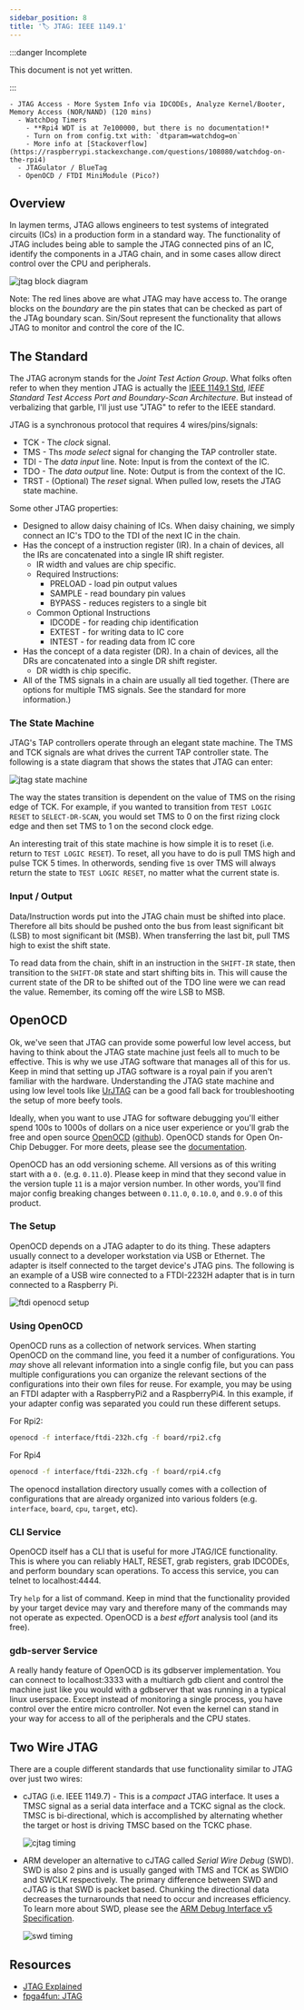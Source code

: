 ```yaml
---
sidebar_position: 8
title: '🏷️ JTAG: IEEE 1149.1'
---
```


:::danger Incomplete

This document is not yet written.

:::

```text
- JTAG Access - More System Info via IDCODEs, Analyze Kernel/Booter, Memory Access (NOR/NAND) (120 mins)
  - WatchDog Timers
    - **Rpi4 WDT is at 7e100000, but there is no documentation!*
    - Turn on from config.txt with: `dtparam=watchdog=on`
    - More info at [Stackoverflow](https://raspberrypi.stackexchange.com/questions/108080/watchdog-on-the-rpi4)
  - JTAGulator / BlueTag
  - OpenOCD / FTDI MiniModule (Pico?)
```

## Overview

In laymen terms, JTAG allows engineers to test systems of integrated circuits (ICs) in a production form in a standard way. The functionality of JTAG includes being able to sample the JTAG connected pins of an IC, identify the components in a JTAG chain, and in some cases allow direct control over the CPU and peripherals.

![jtag block diagram](./JtagAccess/jtag-block-diagram.png)

Note: The red lines above are what JTAG may have access to. The orange blocks on the _boundary_ are the pin states that can be checked as part of the JTAg boundary scan. Sin/Sout represent the functionality that allows JTAG to monitor and control the core of the IC.

## The Standard

The JTAG acronym stands for the _Joint Test Action Group_. What folks often refer to when they mention JTAG is actually the [IEEE 1149.1 Std](./JtagAccess/JTAG_IEEE-Std-1149.1-2001.pdf), _IEEE Standard Test Access Port and Boundary-Scan Architecture_. But instead of verbalizing that garble, I'll just use "JTAG" to refer to the IEEE standard.

JTAG is a synchronous protocol that requires 4 wires/pins/signals:

- TCK - The _clock_ signal.
- TMS - Ths _mode select_ signal for changing the TAP controller state.
- TDI - The _data input_ line. Note: Input is from the context of the IC.
- TDO - The _data output_ line. Note: Output is from the context of the IC.
- TRST - (Optional) The _reset_ signal. When pulled low, resets the JTAG state machine.

Some other JTAG properties:

- Designed to allow daisy chaining of ICs. When daisy chaining, we simply connect an IC's TDO to the TDI of the next IC in the chain.
- Has the concept of a instruction register (IR). In a chain of devices, all the IRs are concatenated into a single IR shift register.
  - IR width and values are chip specific.
  - Required Instructions:
    - PRELOAD - load pin output values
    - SAMPLE - read boundary pin values
    - BYPASS - reduces registers to a single bit
  - Common Optional Instructions
    - IDCODE - for reading chip identification
    - EXTEST - for writing data to IC core
    - INTEST - for reading data from IC core
- Has the concept of a data register (DR). In a chain of devices, all the DRs are concatenated into a single DR shift register.
  - DR width is chip specific.
- All of the TMS signals in a chain are usually all tied together. (There are options for multiple TMS signals. See the standard for more information.)

### The State Machine

JTAG's TAP controllers operate through an elegant state machine. The TMS and TCK signals are what drives the current TAP controller state. The following is a state diagram that shows the states that JTAG can enter:

![jtag state machine](././JtagAccess/jtag-state-machine.png)

The way the states transition is dependent on the value of TMS on the rising edge of TCK. For example, if you wanted to transition from `TEST LOGIC RESET` to `SELECT-DR-SCAN`, you would set TMS to 0 on the first rizing clock edge and then set TMS to 1 on the second clock edge.

An interesting trait of this state machine is how simple it is to reset (i.e. return to `TEST LOGIC RESET`). To reset, all you have to do is pull TMS high and pulse TCK 5 times. In otherwords, sending five `1`s over TMS will always return the state to `TEST LOGIC RESET`, no matter what the current state is.

<!-- TODO: Walk the class through this on the board. -->
<!-- TODO: Consider using the Godot Jtagsim -->

### Input / Output

Data/Instruction words put into the JTAG chain must be shifted into place. Therefore all bits should be pushed onto the bus from least significant bit (LSB) to most significant bit (MSB). When transferring the last bit, pull TMS high to exist the shift state.

To read data from the chain, shift in an instruction in the `SHIFT-IR` state, then transition to the `SHIFT-DR` state and start shifting bits in. This will cause the current state of the DR to be shifted out of the TDO line were we can read the value. Remember, its coming off the wire LSB to MSB.

## OpenOCD

Ok, we've seen that JTAG can provide some powerful low level access, but having to think about the JTAG state machine just feels all to much to be effective. This is why we use JTAG software that manages all of this for us. Keep in mind that setting up JTAG software is a royal pain if you aren't familiar with the hardware. Understanding the JTAG state machine and using low level tools like [UrJTAG](http://urjtag.org/) can be a good fall back for troubleshooting the setup of more beefy tools.

Ideally, when you want to use JTAG for software debugging you'll either spend 100s to 1000s of dollars on a nice user experience or you'll grab the free and open source [OpenOCD](https://openocd.org/) ([github](http://sourceforge.net/p/openocd/code/)). OpenOCD stands for Open On-Chip Debugger. For more deets, please see the [documentation](./JtagAccess/openocd-0.11.0.pdf).

OpenOCD has an odd versioning scheme. All versions as of this writing start with a `0.` (e.g. `0.11.0`). Please keep in mind that they second value in the version tuple `11` is a major version number. In other words, you'll find major config breaking changes between `0.11.0`, `0.10.0`, and `0.9.0` of this product.

### The Setup

OpenOCD depends on a JTAG adapter to do its thing. These adapters usually connect to a developer workstation via USB or Ethernet. The adapter is itself connected to the target device's JTAG pins. The following is an example of a USB wire connected to a FTDI-2232H adapter that is in turn connected to a Raspberry Pi.

![ftdi openocd setup](./JtagAccess/wired-real-small.png)

### Using OpenOCD

OpenOCD runs as a collection of network services. When starting OpenOCD on the command line, you feed it a number of configurations. You _may_ shove all relevant information into a single config file, but you can pass multiple configurations you can organize the relevant sections of the configurations into their own files for reuse. For example, you may be using an FTDI adapter with a RaspberryPi2 and a RaspberryPi4. In this example, if your adapter config was separated you could run these different setups.

For Rpi2:

```sh
openocd -f interface/ftdi-232h.cfg -f board/rpi2.cfg
```

For Rpi4

```sh
openocd -f interface/ftdi-232h.cfg -f board/rpi4.cfg
```

The openocd installation directory usually comes with a collection of configurations that are already organized into various folders (e.g. `interface`, `board`, `cpu`, `target`, etc).

### CLI Service

OpenOCD itself has a CLI that is useful for more JTAG/ICE functionality. This is where you can reliably HALT, RESET, grab registers, grab IDCODEs, and perform boundary scan operations. To access this service, you can telnet to localhost:4444.

Try `help` for a list of command. Keep in mind that the functionality provided by your target device may vary and therefore many of the commands may not operate as expected. OpenOCD is a _best effort_ analysis tool (and its free).

### gdb-server Service

A really handy feature of OpenOCD is its gdbserver implementation. You can connect to localhost:3333 with a multiarch gdb client and control the machine just like you would with a gdbserver that was running in a typical linux userspace. Except instead of monitoring a single process, you have control over the entire micro controller. Not even the kernel can stand in your way for access to all of the peripherals and the CPU states.

## Two Wire JTAG

There are a couple different standards that use functionality similar to JTAG over just two wires:

- cJTAG (i.e. IEEE 1149.7) - This is a _compact_ JTAG interface. It uses a TMSC signal as a serial data interface and a TCKC signal as the clock. TMSC is bi-directional, which is accomplished by alternating whether the target or host is driving TMSC based on the TCKC phase.

  ![cjtag timing](./JtagAccess/cjtag-timing.png)

- ARM developer an alternative to cJTAG called _Serial Wire Debug_ (SWD). SWD is also 2 pins and is usually ganged with TMS and TCK as SWDIO and SWCLK respectively. The primary difference between SWD and cJTAG is that SWD is packet based. Chunking the directional data decreases the turnarounds that need to occur and increases efficiency. To learn more about SWD, please see the [ARM Debug Interface v5 Specification](./JtagAccess/adiv5-spec.pdf).

  ![swd timing](./JtagAccess/swd-timing.png)

## Resources

- [JTAG Explained](https://blog.senr.io/blog/jtag-explained)
- [fpga4fun: JTAG](https://www.fpga4fun.com/JTAG.html)
